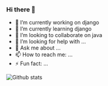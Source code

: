 ### Hi there 👋

- 🔭 I’m currently working on django
- 🌱 I’m currently learning django
- 👯 I’m looking to collaborate on java 
- 🤔 I’m looking for help with ...
- 💬 Ask me about ...
- 📫 How to reach me: ...
- ⚡ Fun fact: ...


![Github stats](https://github-readme-stats.vercel.app/api?username=pratik-londhe4)
